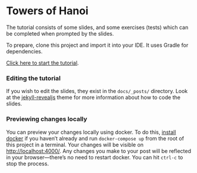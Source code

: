 # Towers of Hanoi

The tutorial consists of some slides, and some exercises (tests) which can be completed when prompted by the slides.

To prepare, clone this project and import it into your IDE. It uses Gradle for dependencies.

[Click here to start the tutorial](https://github.atcloud.io/pages/AutoTrader/computational-thinking-tutorial/).

### Editing the tutorial

If you wish to edit the slides, they exist in the `docs/_posts/` directory. Look at the [jekyll-revealjs](https://github.com/dploeger/jekyll-revealjs) theme for more information about how to code the slides.

### Previewing changes locally

You can preview your changes locally using docker. To do this, [install docker](https://autotrader.atlassian.net/wiki/spaces/Operations/pages/105232071/Mac+-+Install+Docker) if you haven’t already and run `docker-compose up` from the root of this project in a terminal. Your changes will be visible on <http://localhost:4000/>. Any changes you make to your post will be reflected in your browser—there’s no need to restart docker. You can hit `ctrl-c` to stop the process.